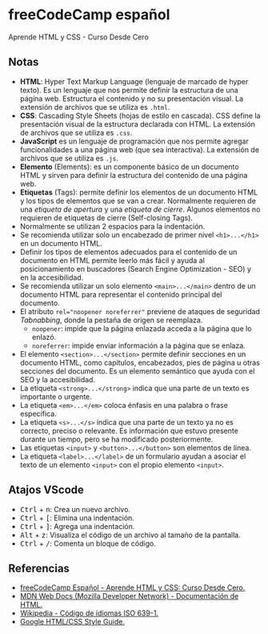 # freeCodeCamp español

Aprende HTML y CSS - Curso Desde Cero

## Notas

* **HTML**: Hyper Text Markup Language (lenguaje de marcado de hyper texto). Es un lenguaje que nos permite definir la estructura de una página web. Estructura el contenido y no su presentación visual. La extensión de archivos que se utiliza es `.html`.
* **CSS**: Cascading Style Sheets (hojas de estilo en cascada). CSS define la presentación visual de la estructura declarada con HTML. La extensión de archivos que se utiliza es `.css`.
* **JavaScript** es un lenguaje de programación que nos permite agregar funcionalidades a una página web (que sea interactiva). La extensión de archivos que se utiliza es `.js`.
* **Elemento** (Elements): es un componente básico de un documento HTML y sirven para definir la estructura del contenido de una página web.
* **Etiquetas** (Tags): permite definir los elementos de un documento HTML y los tipos de elementos que se van a crear. Normalmente requieren de una *etiqueta de apertura* y una *etiqueta de cierre*. Algunos elementos no requieren de etiquetas de cierre (Self-closing Tags).
* Normalmente se utilizan 2 espacios para la indentación.
* Se recomienda utilizar solo un encabezado de primer nivel `<h1>...</h1>` en un documento HTML.
* Definir los tipos de elementos adecuados para el contenido de un documento en HTML permite leerlo más fácil y ayuda al posicionamiento en buscadores (Search Engine Optimization - SEO) y en la accesibilidad.
* Se recomienda utilizar un solo elemento `<main>...</main>` dentro de un documento HTML para representar el contenido principal del documento.
* El atributo `rel="noopener noreferrer"` previene de ataques de seguridad *Tabnabbing*, donde la pestaña de origen se reemplaza.
  * `noopener`: impide que la página enlazada acceda a la página que lo enlazó.
  * `noreferrer`: impide enviar información a la página que se enlaza.
* El elemento `<section>...</section>` permite definir secciones en un documento HTML, como capítulos, encabezados, pies de página u otras secciones del documento. Es un elemento semántico que ayuda con el SEO y la accesibilidad.
* La etiqueta `<strong>...</strong>` indica que una parte de un texto es importante o urgente.
* La etiqueta `<em>...</em>` coloca énfasis en una palabra o frase específica.
* La etiqueta `<s>...</s>` indica que una parte de un texto ya no es correcto, preciso o relevante. Es información que estuvo presente durante un tiempo, pero se ha modificado posteriormente.
* Las etiquetas `<input>` y `<button>...</button>` son elementos de línea.
* La etiqueta `<label>...</label>` de un formulario ayudan a asociar el texto de un elemento `<input>` con el propio elemento `<input>`.

## Atajos VScode

* <kbd>Ctrl</kbd> + <kbd>n</kbd>: Crea un nuevo archivo.
* <kbd>Ctrl</kbd> + <kbd>[</kbd>: Elimina una indentación.
* <kbd>Ctrl</kbd> + <kbd>]</kbd>: Agrega una indentación.
* <kbd>Alt</kbd> + <kbd>z</kbd>: Visualiza el código de un archivo al tamaño de la pantalla.
* <kbd>Ctrl</kbd> + <kbd>/</kbd>: Comenta un bloque de código.

## Referencias

* [freeCodeCamp Español - Aprende HTML y CSS: Curso Desde Cero.](https://youtu.be/XqFR2lqBYPs?si=E0cFbOwAa99BKbtz)
* [MDN Web Docs (Mozilla Developer Network) - Documentación de HTML.](https://developer.mozilla.org/es/docs/Web/HTML)
* [Wikipedia - Código de idiomas ISO 639-1.](https://es.wikipedia.org/wiki/ISO_639-1)
* [Google HTML/CSS Style Guide.](https://google.github.io/styleguide/htmlcssguide.html)

